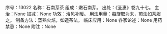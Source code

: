 序号：13022
名称：石南芽茶
组成：嫩石南芽。
出处：《圣惠》卷九十七。
主治：None
加减：None
功效：治风补暖。
用法用量：每旋取为末，煎法如茶服之。
制备方法：蒸熟火焙，如造茶法。
临床应用：None
各家论述：None
用药禁忌：None
附注：None

